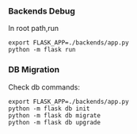 ### Backends Debug
In root path,run
```
export FLASK_APP=./backends/app.py
python -m flask run
```
### DB Migration
Check db commands:
```
export FLASK_APP=./backends/app.py
python -m flask db init 
python -m flask db migrate
python -m flask db upgrade
```
